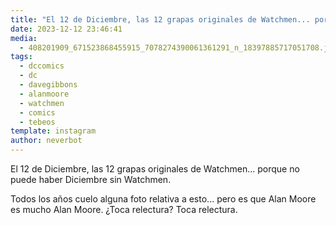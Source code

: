 ```yaml
---
title: "El 12 de Diciembre, las 12 grapas originales de Watchmen... porque no puede haber Diciembre sin Watchmen"
date: 2023-12-12 23:46:41
media: 
  - 408201909_671523868455915_7078274390061361291_n_18397885717051708.jpg
tags: 
  - dccomics
  - dc
  - davegibbons
  - alanmoore
  - watchmen
  - comics
  - tebeos
template: instagram
author: neverbot
---
```


El 12 de Diciembre, las 12 grapas originales de Watchmen... porque no puede haber Diciembre sin Watchmen.

Todos los años cuelo alguna foto relativa a esto... pero es que Alan Moore es mucho Alan Moore. ¿Toca relectura? Toca relectura.
